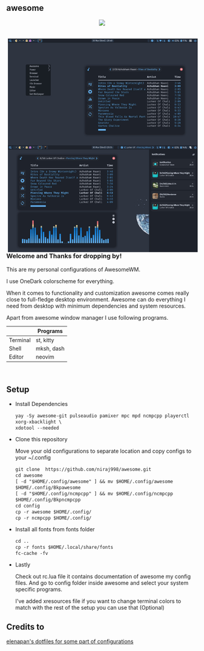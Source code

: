 ## awesome
<div align="center">
    <img src="https://awesomewm.org/images/awesome-logo.svg">
</div>

<br>

<p align="center">
	<img src=".assets/Screenshot.png" align="right" width="500px">
</p>

### Welcome and Thanks for dropping by!
This are my personal configurations of AwesomeWM.

I use OneDark colorscheme for everything.

When it comes to functionality and customization awesome comes really close to full-fledge desktop environment.
Awesome can do everything I need from desktop with minimum dependencies and system resources.

Apart from awesome window manager I use following programs.

|            | Programs           |
| ---------- | ------------------ |
| Terminal   | st, kitty          |
| Shell      | mksh, dash         |
| Editor     | neovim             |

<br>

## Setup

- Install Dependencies
  ```shell
  yay -Sy awesome-git pulseaudio pamixer mpc mpd ncmpcpp playerctl xorg-xbacklight \
  xdotool --needed
  ```
- Clone this repository

   Move your old configurations to separate location and copy configs to your ~/.config

    ```shell
   git clone  https://github.com/niraj998/awesome.git
   cd awesome
   [ -d "$HOME/.config/awesome" ] && mv $HOME/.config/awesome $HOME/.config/Bkpawesome
   [ -d "$HOME/.config/ncmpcpp" ] && mv $HOME/.config/ncmpcpp $HOME/.config/Bkpncmpcpp
   cd config
   cp -r awesome $HOME/.config/
   cp -r ncmpcpp $HOME/.config/
  ```
- Install all fonts from fonts folder
    ```shell
    cd ..
    cp -r fonts $HOME/.local/share/fonts
    fc-cache -fv
    ```
- Lastly

  Check out rc.lua file it contains documentation of awesome my config files. And go to config folder inside awesome and select your system specific programs.

  I've added xresources file if you want to change terminal colors to match with the rest of the setup you can use that (Optional)



## Credits to
  [elenapan's dotfiles for some part of configurations](https://github.com/elenapan/dotfiles)
